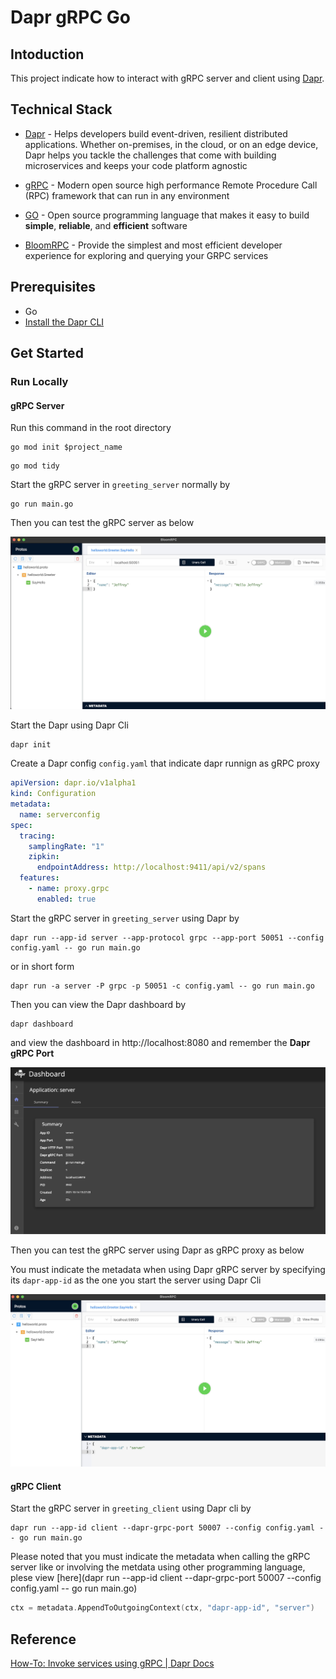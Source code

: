 # Dapr gRPC Go

## Intoduction

This project indicate how to interact with gRPC server and client using [Dapr](https://dapr.io/).

## Technical Stack

- [Dapr](https://dapr.io/) - Helps developers build event-driven, resilient distributed applications. Whether on-premises, in the cloud, or on an edge device, Dapr helps you tackle the challenges that come with building microservices and keeps your code platform agnostic
- [gRPC](https://grpc.io/) - Modern open source high performance Remote Procedure Call (RPC) framework that can run in any environment

- [GO](https://golang.org/) - Open source programming language that makes it easy to build **simple**, **reliable**, and **efficient** software
- [BloomRPC](https://github.com/uw-labs/bloomrpc) - Provide the simplest and most efficient developer experience for exploring and querying your GRPC services

## Prerequisites

- Go 
- [Install the Dapr CLI](https://docs.dapr.io/getting-started/install-dapr-cli/)

## Get Started

### Run Locally

#### gRPC Server

Run this command in the root directory

```
go mod init $project_name
```

```
go mod tidy
```

Start the gRPC server in `greeting_server` normally by

```shell
go run main.go
```

Then you can test the gRPC server as below

![grpc_server_normal](.\image\grpc_server_normal.jpg)

Start the Dapr using Dapr Cli

```shell
dapr init
```

Create a Dapr config `config.yaml` that indicate dapr runnign as gRPC proxy

```yaml
apiVersion: dapr.io/v1alpha1
kind: Configuration
metadata:
  name: serverconfig
spec:
  tracing:
    samplingRate: "1"
    zipkin:
      endpointAddress: http://localhost:9411/api/v2/spans
  features:
    - name: proxy.grpc
      enabled: true
```

Start the gRPC server in `greeting_server` using Dapr by

```shell
dapr run --app-id server --app-protocol grpc --app-port 50051 --config config.yaml -- go run main.go
```

or in short form

```shell
dapr run -a server -P grpc -p 50051 -c config.yaml -- go run main.go
```

Then you can view the Dapr dashboard by 

```
dapr dashboard
```

and view the dashboard in http://localhost:8080 and remember the **Dapr gRPC Port**

![dapr_dashboard](.\image\dapr_dashboard.jpg)

Then you can test the gRPC server using Dapr as gRPC proxy as below

You must indicate the metadata when using Dapr gRPC server by specifying its `dapr-app-id` as the one you start the server using Dapr Cli

![grpc_server_dapr](.\image\grpc_server_dapr.jpg)

#### gRPC Client

Start the gRPC server in `greeting_client` using Dapr cli by

```shell
dapr run --app-id client --dapr-grpc-port 50007 --config config.yaml -- go run main.go
```

Please noted that you must indicate the metadata when calling the gRPC server like or involving the metdata using other programming language, plese view [here](dapr run --app-id client --dapr-grpc-port 50007 --config config.yaml -- go run main.go)

```go
ctx = metadata.AppendToOutgoingContext(ctx, "dapr-app-id", "server")
```

## Reference

[How-To: Invoke services using gRPC | Dapr Docs](https://docs.dapr.io/developing-applications/building-blocks/service-invocation/howto-invoke-services-grpc/)